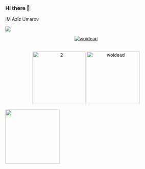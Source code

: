 ### Hi there 👋
<p align="start">IM Aziz Umarov</p>

![](https://komarev.com/ghpvc/?username=woidead)

<table>
  <tr>
    <p align="center"> <a href="https://github.com/ryo-ma/github-profile-trophy"><img src="https://github-profile-trophy.vercel.app/?username=woidead&theme=algolia&no-bg=true" alt="woidead" /></a> </p>     
   
  </tr>
</table>
<table> 
  <tr>
   
  
  <p align="center">
    <img src="https://github-readme-stats.vercel.app/api/top-langs/?username=woidead&theme=radical&layout=compact&hide=Jupyter%20Notebook" height=165  display=block  alt="2">
    <img src="https://github-readme-streak-stats.herokuapp.com/?user=woidead&theme=radical" height=165  alt="woidead"></td>
     
  </p>
  <img height="170" align="left" src="https://github-readme-stats.vercel.app/api?username=woidead&count_private=true&include_all_commits=true" />
  
</table>
